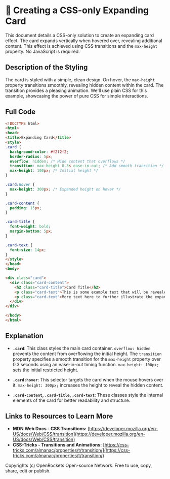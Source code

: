# 🐞 Creating a CSS-only Expanding Card


This document details a CSS-only solution to create an expanding card effect.  The card expands vertically when hovered over, revealing additional content. This effect is achieved using CSS transitions and the `max-height` property.  No JavaScript is required.

## Description of the Styling

The card is styled with a simple, clean design. On hover, the `max-height` property transitions smoothly, revealing hidden content within the card. The transition provides a pleasing animation.  We'll use plain CSS for this example, showcasing the power of pure CSS for simple interactions.

## Full Code

```html
<!DOCTYPE html>
<html>
<head>
<title>Expanding Card</title>
<style>
.card {
  background-color: #f2f2f2;
  border-radius: 5px;
  overflow: hidden; /* Hide content that overflows */
  transition: max-height 0.3s ease-in-out; /* Add smooth transition */
  max-height: 100px; /* Initial height */
}

.card:hover {
  max-height: 300px; /* Expanded height on hover */
}

.card-content {
  padding: 15px;
}

.card-title {
  font-weight: bold;
  margin-bottom: 5px;
}

.card-text {
  font-size: 14px;
}
</style>
</head>
<body>

<div class="card">
  <div class="card-content">
    <h2 class="card-title">Card Title</h2>
    <p class="card-text">This is some example text that will be revealed when you hover over the card.  This is a longer description to demonstrate the expanding effect.</p>
    <p class="card-text">More text here to further illustrate the expansion.</p>
  </div>
</div>

</body>
</html>
```

## Explanation

* **`.card`**: This class styles the main card container.  `overflow: hidden` prevents the content from overflowing the initial height. The `transition` property specifies a smooth transition for the `max-height` property over 0.3 seconds using an ease-in-out timing function.  `max-height: 100px;` sets the initial restricted height.

* **`.card:hover`**:  This selector targets the card when the mouse hovers over it.  `max-height: 300px;` increases the height to reveal the hidden content.

* **`.card-content`, `.card-title`, `.card-text`**: These classes style the internal elements of the card for better readability and structure.


## Links to Resources to Learn More

* **MDN Web Docs - CSS Transitions:** [https://developer.mozilla.org/en-US/docs/Web/CSS/transition](https://developer.mozilla.org/en-US/docs/Web/CSS/transition)
* **CSS-Tricks - Transitions and Animations:** [https://css-tricks.com/almanac/properties/t/transition/](https://css-tricks.com/almanac/properties/t/transition/)


Copyrights (c) OpenRockets Open-source Network. Free to use, copy, share, edit or publish.

